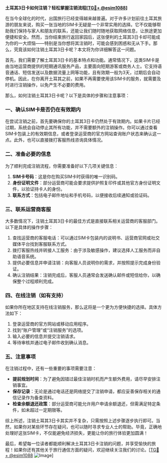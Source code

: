 **土耳其3日卡如何注销？轻松掌握注销流程[[TG💪+ @esim1088](https://t.me/s/esim1088)]**

在当今全球化的时代，出国旅行已经变得越来越普遍。对于许多计划前往土耳其旅游的朋友来说，购买一张当地的SIM卡无疑是一个非常实用的选择。它不仅能够帮助我们保持与家人和朋友的联系，还能让我们随时随地获取网络信息，让旅途更加便捷和安全。然而，当你结束旅行返回家园后，这张便利的土耳其3日卡却可能成为你的一大烦恼——特别是当你想将其注销时，可能会感到困惑和无从下手。那么，究竟该如何注销土耳其3日卡呢？本文将为你详细解答这一问题。

首先，我们需要了解土耳其3日卡的基本特点和功能。通常情况下，这类SIM卡是由当地运营商提供的短期通讯服务产品，主要面向短期游客或商务人士。它支持语音通话、短信发送以及数据流量上网等功能，且有效期一般为3天，过期后会自动停机。因此，在你离开土耳其之前，如果不再需要使用该SIM卡的服务，就需要及时进行注销操作，以免产生不必要的费用。

那么，如何注销土耳其3日卡呢？以下是具体的步骤和注意事项：

### 一、确认SIM卡是否仍在有效期内

在尝试注销之前，首先要确保你的土耳其3日卡仍然处于有效期内。如果卡片已经过期，系统会自动停止其所有功能，并不需要额外的注销操作。你可以通过查看SIM卡包装上的有效期信息，或者登录运营商的官方网站查询账户状态来确认这一点。此外，也可以直接拨打客服热线咨询具体情况。

### 二、准备必要的信息

为了顺利完成注销流程，你需要准备好以下几项关键信息：
1. **SIM卡号码**：这是你在购买SIM卡时获得的唯一识别码。
2. **身份证明文件**：部分运营商可能会要求提供护照复印件或其他官方身份证明文件，以验证持卡人的身份。
3. **联系方式**：包括电子邮件地址和手机号码，以便接收后续通知或验证码。

### 三、联系运营商客服

大多数情况下，注销土耳其3日卡的最佳方式是直接联系相关运营商的客服部门。以下是具体的操作步骤：
1. 查找运营商的客服电话：可以通过SIM卡包装内的说明书、运营商官网或社交媒体平台找到客服联系方式。
2. 拨打客服热线并转接人工服务：由于涉及敏感操作，建议选择人工服务而非自助语音系统。
3. 提供必要信息并申请注销：向客服人员说明你的需求，并按照提示完成身份验证。
4. 确认注销结果：注销完成后，客服人员通常会发送确认邮件或短信给你，以确保整个过程顺利完成。

### 四、在线注销（如有支持）

如果你所在地区支持在线注销服务，那么这将是一个更为方便快捷的选择。具体方法如下：
1. 登录运营商的官方网站或移动应用程序。
2. 找到“账户管理”或“注销服务”的选项。
3. 输入必要的信息并提交注销请求。
4. 等待审核并通过电子邮件收到确认消息。

### 五、注意事项

在注销过程中，还有一些重要的事项需要注意：
- **提前规划时间**：为了避免因错过最佳注销时机而产生额外费用，请尽早安排注销事宜。
- **保存记录**：无论是通过电话还是网络提交了注销申请，都应妥善保存相关的通信记录作为备查资料。
- **检查余额退还政策**：部分运营商可能允许用户申请余额退还，但需满足特定条件，如未超过一定期限等。

综上所述，注销土耳其3日卡其实并不复杂，只需按照上述步骤逐步执行即可。当然，如果你对某些环节存在疑问，也可以随时寻求专业人士的帮助。毕竟，正确地处理好这张SIM卡，不仅能避免经济损失，更能让你的旅行体验更加圆满！

最后，希望每一位读者都能顺利解决土耳其3日卡注销的问题，并享受愉快的旅程！如果你还有其他关于旅行通信方面的疑问，欢迎继续关注我们的讨论。[[TG💪+ @esim1088](https://t.me/s/esim1088) ![Image](https://i.postimg.cc/4NQfJmqS/Snipaste-2025-05-13-00-14-12.png)]